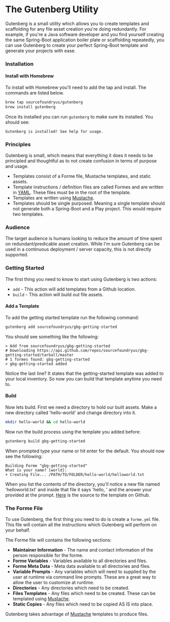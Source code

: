 # The Gutenberg Utility

Gutenberg is a small utility which allows you to create templates and scaffolding for any file asset creation you're doing redundantly.  For example, if you're a Java software developer and you find yourself creating the same Spring-Boot application boiler plate or scaffolding repeatedly, you can use Gutenberg to create your perfect Spring-Boot template and generate your projects with ease.

### Installation

#### Install with Homebrew

To install with Homebrew you'll need to add the tap and install.  The commands are listed below.

```bash
brew tap sourcefoundryus/gutenberg
brew install gutenberg
```

Once its installed you can run ```gutenberg``` to make sure its installed. You should see:

```
Gutenberg is installed! See help for usage.
```

### Principles

Gutenberg is small, which means that everything it does it needs to be principled and thoughtful as to not create confusion in terms of purpose and usage. 

* Templates consist of a Forme file, Mustache templates, and static assets.
* Template instructions / definition files are called Formes and are written in [YAML](http://yaml.org/).  These files must be in the root of the template.
* Templates are written using [Mustache](https://mustache.github.io/).
* Templates should be single purposed.  Meaning a single template should not generate both a Spring-Boot and a Play project.   This would require two templates.

### Audience

The target audience is humans looking to reduce the amount of time spent on redundant/predicable asset creation.  While I'm sure Gutenberg can be used in a continuous deployment / server capacity, this is not directly supported.

### Getting Started

The first thing you need to know to start using Gutenberg is two actions:

* ```add``` - This action will add templates from a Github location.
* ```build``` - This action will build out file assets.

#### Add a Template

To add the getting started template run the following command:

```bash
gutenberg add sourcefoundryus/gbg-getting-started
```

You should see something like the following:

```
> Add from sourcefoundryus/gbg-getting-started
# Downloading https://api.github.com/repos/sourcefoundryus/gbg-getting-started/tarball/master
# 1 formes found: gbg-getting-started
> gbg-getting-started added
```

Notice the last line?  It states that the getting-started template was added to your local inventory.  So now you can build that template anytime you need to.

#### Build

Now lets build.  First we need a directory to hold our built assets.  Make a new directory called 'hello-world' and change directory into it.

```bash
mkdir hello-world && cd hello-world
```

Now run the build process using the template you added before:

```bash
gutenberg build gbg-getting-started
```

When prompted type your name or hit enter for the default.  You should now see the following:

```
Building Forme "gbg-getting-started"
What is your name? [world]: 
+ Creating File... /PATH/TO/FOLDER/hello-world/helloworld.txt
```

When you list the contents of the directory, you'll notice a new file named 'helloworld.txt' and inside that file it says 'hello, ' and the answer your provided at the prompt.  [Here](https://github.com/sourcefoundryus/gbg-getting-started) is the source to the template on Github.

### The Forme File

To use Gutenberg, the first thing you need to do is create a `forme.yml` file.  This file will contain all the instructions which Gutenberg will perform on your behalf.

The Forme file will contains the following sections:

* **Maintainer Information** - The name and contact information of the person responsible for the forme.
* **Forme Variables** - Variables available to all directories and files.
* **Forme Meta Data** - Meta data available to all directories and files.
* **Variable Prompts** - Any variables which will need to supplied by the user at runtime via command line prompts.  These are a great way to allow the user to customize at runtime.
* **Directories** - Any directories which need to be created.
* **Files Templates** - Any files which need to be created.  These can be templated using [Mustache](https://mustache.github.io/).
* **Static Copies** - Any files which need to be copied AS IS into place.

Gutenberg takes advantage of [Mustache](https://mustache.github.io/) templates to produce files.
